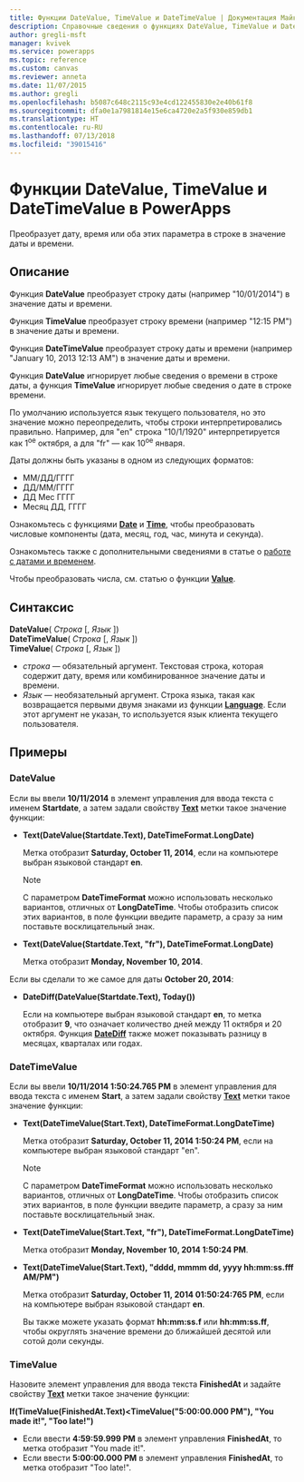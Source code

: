 ```yaml
---
title: Функции DateValue, TimeValue и DateTimeValue | Документация Майкрософт
description: Справочные сведения о функциях DateValue, TimeValue и DateTimeValue, включая описание синтаксиса и примеры.
author: gregli-msft
manager: kvivek
ms.service: powerapps
ms.topic: reference
ms.custom: canvas
ms.reviewer: anneta
ms.date: 11/07/2015
ms.author: gregli
ms.openlocfilehash: b5087c648c2115c93e4cd122455830e2e40b61f8
ms.sourcegitcommit: dfa0e1a7981814e15e6ca4720e2a5f930e859db1
ms.translationtype: HT
ms.contentlocale: ru-RU
ms.lasthandoff: 07/13/2018
ms.locfileid: "39015416"
---
```

# <a name="datevalue-timevalue-and-datetimevalue-functions-in-powerapps"></a>Функции DateValue, TimeValue и DateTimeValue в PowerApps
Преобразует дату, время или оба этих параметра в строке в значение даты и времени.

## <a name="description"></a>Описание
Функция **DateValue** преобразует строку даты (например "10/01/2014") в значение даты и времени.

Функция **TimeValue** преобразует строку времени (например "12:15 PM") в значение даты и времени.

Функция **DateTimeValue** преобразует строку даты и времени (например "January 10, 2013 12:13 AM") в значение даты и времени.

Функция **DateValue** игнорирует любые сведения о времени в строке даты, а функция **TimeValue** игнорирует любые сведения о дате в строке времени.

По умолчанию используется язык текущего пользователя, но это значение можно переопределить, чтобы строки интерпретировались правильно. Например, для "en" строка "10/1/1920" интерпретируется как 1<sup>ое</sup> октября, а для "fr" — как 10<sup>ое</sup> января.

Даты должны быть указаны в одном из следующих форматов:

* ММ/ДД/ГГГГ
* ДД/ММ/ГГГГ
* ДД Мес ГГГГ
* Месяц ДД, ГГГГ

Ознакомьтесь с функциями **[Date](function-date-time.md)** и **[Time](function-date-time.md)**, чтобы преобразовать числовые компоненты (дата, месяц, год, час, минута и секунда).

Ознакомьтесь также с дополнительными сведениями в статье о [работе с датами и временем](../show-text-dates-times.md).

Чтобы преобразовать числа, см. статью о функции **[Value](function-value.md)**.

## <a name="syntax"></a>Синтаксис
**DateValue**( *Строка* [, *Язык* ])<br>**DateTimeValue**( *Строка* [, *Язык* ])<br>**TimeValue**( *Строка* [, *Язык* ])

* *строка* — обязательный аргумент.  Текстовая строка, которая содержит дату, время или комбинированное значение даты и времени.
* *Язык* — необязательный аргумент.  Строка языка, такая как возвращается первыми двумя знаками из функции **[Language](function-language.md)**.  Если этот аргумент не указан, то используется язык клиента текущего пользователя.  

## <a name="examples"></a>Примеры
### <a name="datevalue"></a>DateValue
Если вы ввели **10/11/2014** в элемент управления для ввода текста с именем **Startdate**, а затем задали свойству **[Text](../controls/properties-core.md)** метки такое значение функции:

* **Text(DateValue(Startdate.Text), DateTimeFormat.LongDate)**
  
    Метка отобразит **Saturday, October 11, 2014**, если на компьютере выбран языковой стандарт **en**.
  
    > [!NOTE]
  > С параметром **DateTimeFormat** можно использовать несколько вариантов, отличных от **LongDateTime**. Чтобы отобразить список этих вариантов, в поле функции введите параметр, а сразу за ним поставьте восклицательный знак.
* **Text(DateValue(Startdate.Text, "fr"), DateTimeFormat.LongDate)**
  
    Метка отобразит **Monday, November 10, 2014**.

Если вы сделали то же самое для даты **October 20, 2014**:

* **DateDiff(DateValue(Startdate.Text), Today())**
  
    Если на компьютере выбран языковой стандарт **en**, то метка отобразит **9**, что означает количество дней между 11 октября и 20 октября. Функция **[DateDiff](function-dateadd-datediff.md)** также может показывать разницу в месяцах, кварталах или годах.

### <a name="datetimevalue"></a>DateTimeValue
Если вы ввели **10/11/2014 1:50:24.765 PM** в элемент управления для ввода текста с именем **Start**, а затем задали свойству **[Text](../controls/properties-core.md)** метки такое значение функции:

* **Text(DateTimeValue(Start.Text), DateTimeFormat.LongDateTime)**
  
    Метка отобразит **Saturday, October 11, 2014 1:50:24 PM**, если на компьютере выбран языковой стандарт "en".
  
    > [!NOTE]
  > С параметром **DateTimeFormat** можно использовать несколько вариантов, отличных от **LongDateTime**. Чтобы отобразить список этих вариантов, в поле функции введите параметр, а сразу за ним поставьте восклицательный знак.
* **Text(DateTimeValue(Start.Text, "fr"), DateTimeFormat.LongDateTime)**
  
    Метка отобразит **Monday, November 10, 2014 1:50:24 PM**.
* **Text(DateTimeValue(Start.Text), "dddd, mmmm dd, yyyy hh:mm:ss.fff AM/PM")**
  
    Метка отобразит **Saturday, October 11, 2014 01:50:24:765 PM**, если на компьютере выбран языковой стандарт **en**.
  
    Вы также можете указать формат **hh:mm:ss.f** или **hh:mm:ss.ff**, чтобы округлять значение времени до ближайшей десятой или сотой доли секунды.

### <a name="timevalue"></a>TimeValue
Назовите элемент управления для ввода текста **FinishedAt** и задайте свойству **[Text](../controls/properties-core.md)** метки такое значение функции:

**If(TimeValue(FinishedAt.Text)<TimeValue("5:00:00.000 PM"), "You made it!", "Too late!")**

* Если ввести **4:59:59.999 PM** в элемент управления **FinishedAt**, то метка отобразит "You made it!".
* Если ввести **5:00:00.000 PM** в элемент управления **FinishedAt**, то метка отобразит "Too late!".

